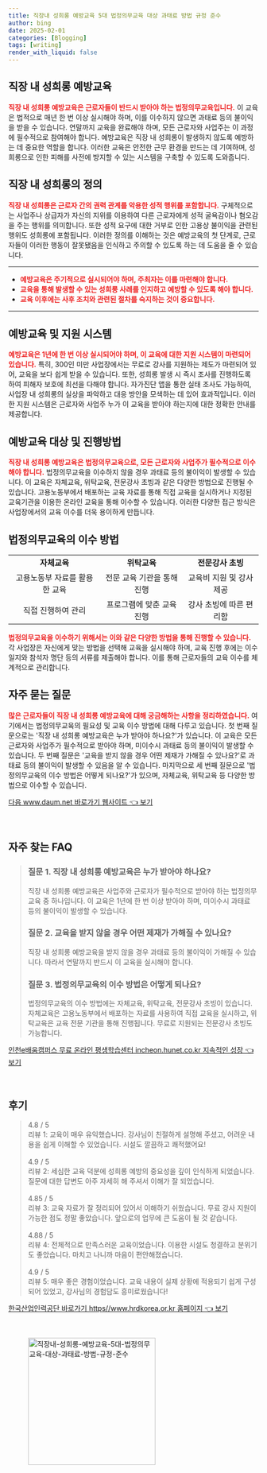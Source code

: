 ```yaml
---
title: 직장내 성희롱 예방교육 5대 법정의무교육 대상 과태료 방법 규정 준수
author: bing
date: 2025-02-01
categories: [Blogging]
tags: [writing]
render_with_liquid: false
---
```



<h2 id='직장_내_성희롱_예방교육'>직장 내 성희롱 예방교육</h2>

<p><b><span style="color: #ee2323;">직장 내 성희롱 예방교육은 근로자들이 반드시 받아야 하는 법정의무교육입니다.</span></b> 이 교육은 법적으로 매년 한 번 이상 실시해야 하며, 이를 이수하지 않으면 과태료 등의 불이익을 받을 수 있습니다. 연말까지 교육을 완료해야 하며, 모든 근로자와 사업주는 이 과정에 필수적으로 참여해야 합니다. 예방교육은 직장 내 성희롱이 발생하지 않도록 예방하는 데 중요한 역할을 합니다. 이러한 교육은 안전한 근무 환경을 만드는 데 기여하며, 성희롱으로 인한 피해를 사전에 방지할 수 있는 시스템을 구축할 수 있도록 도와줍니다.</p>

<h2 id='직장_내_성희롱의_정의'>직장 내 성희롱의 정의</h2>

<p><b><span style="color: #ee2323;">직장 내 성희롱은 근로자 간의 권력 관계를 악용한 성적 행위를 포함합니다.</span></b> 구체적으로는 사업주나 상급자가 자신의 지위를 이용하여 다른 근로자에게 성적 굴욕감이나 혐오감을 주는 행위를 의미합니다. 또한 성적 요구에 대한 거부로 인한 고용상 불이익을 관련된 행위도 성희롱에 포함됩니다. 이러한 정의를 이해하는 것은 예방교육의 첫 단계로, 근로자들이 이러한 행동이 잘못됐음을 인식하고 주의할 수 있도록 하는 데 도움을 줄 수 있습니다.</p>

<hr />

<ul>
    <li><b><span style="color: #ee2323;">예방교육은 주기적으로 실시되어야 하며, 주최자는 이를 마련해야 합니다.</span></b></li>
    <li><b><span style="color: #ee2323;">교육을 통해 발생할 수 있는 성희롱 사례를 인지하고 예방할 수 있도록 해야 합니다.</span></b></li>
    <li><b><span style="color: #ee2323;">교육 이후에는 사후 조치와 관련된 절차를 숙지하는 것이 중요합니다.</span></b></li>
</ul>

<hr />

<h2 id='예방교육_및_지원_시스템'>예방교육 및 지원 시스템</h2>

<p><b><span style="color: #ee2323;">예방교육은 1년에 한 번 이상 실시되어야 하며, 이 교육에 대한 지원 시스템이 마련되어 있습니다.</span></b> 특히, 300인 미만 사업장에서는 무료로 강사를 지원하는 제도가 마련되어 있어, 교육을 보다 쉽게 받을 수 있습니다. 또한, 성희롱 발생 시 즉시 조사를 진행하도록 하여 피해자 보호에 최선을 다해야 합니다. 자가진단 앱을 통한 실태 조사도 가능하여, 사업장 내 성희롱의 실상을 파악하고 대응 방안을 모색하는 데 있어 효과적입니다. 이러한 지원 시스템은 근로자와 사업주 누가 이 교육을 받아야 하는지에 대한 정확한 안내를 제공합니다.</p>

<h2 id='예방교육_대상_및_진행방법'>예방교육 대상 및 진행방법</h2>

<p><b><span style="color: #ee2323;">직장 내 성희롱 예방교육은 법정의무교육으로, 모든 근로자와 사업주가 필수적으로 이수해야 합니다.</span></b> 법정의무교육을 이수하지 않을 경우 과태료 등의 불이익이 발생할 수 있습니다. 이 교육은 자체교육, 위탁교육, 전문강사 초빙과 같은 다양한 방법으로 진행될 수 있습니다. 고용노동부에서 배포하는 교육 자료를 통해 직접 교육을 실시하거나 지정된 교육기관을 이용한 온라인 교육을 통해 이수할 수 있습니다. 이러한 다양한 접근 방식은 사업장에서의 교육 이수를 더욱 용이하게 만듭니다.</p>

<h2 id='법정의무교육의_이수_방법'>법정의무교육의 이수 방법</h2>

<table>
    <tr>
        <td style="text-align: center; height: 17px;"><b>자체교육</b></td>
        <td style="text-align: center; height: 17px;"><b>위탁교육</b></td>
        <td style="text-align: center; height: 17px;"><b>전문강사 초빙</b></td>
    </tr>
    <tr>
        <td style="text-align: center; height: 17px;">고용노동부 자료를 활용한 교육</td>
        <td style="text-align: center; height: 17px;">전문 교육 기관을 통해 진행</td>
        <td style="text-align: center; height: 17px;">교육비 지원 및 강사 제공</td>
    </tr>
    <tr>
        <td style="text-align: center; height: 17px;">직접 진행하여 관리</td>
        <td style="text-align: center; height: 17px;">프로그램에 맞춘 교육 진행</td>
        <td style="text-align: center; height: 17px;">강사 초빙에 따른 편리함</td>
    </tr>
</table>

<p><b><span style="color: #ee2323;">법정의무교육을 이수하기 위해서는 이와 같은 다양한 방법을 통해 진행할 수 있습니다.</span></b> 각 사업장은 자신에게 맞는 방법을 선택해 교육을 실시해야 하며, 교육 진행 후에는 이수 일지와 참석자 명단 등의 서류를 제출해야 합니다. 이를 통해 근로자들의 교육 이수를 체계적으로 관리합니다.</p>

<h2 id='자주_묻는_질문'>자주 묻는 질문</h2>

<p><b><span style="color: #ee2323;">많은 근로자들이 직장 내 성희롱 예방교육에 대해 궁금해하는 사항을 정리하였습니다.</span></b> 여기에서는 법정의무교육의 필요성 및 교육 이수 방법에 대해 다루고 있습니다. 첫 번째 질문으로는 '직장 내 성희롱 예방교육은 누가 받아야 하나요?'가 있습니다. 이 교육은 모든 근로자와 사업주가 필수적으로 받아야 하며, 미이수시 과태료 등의 불이익이 발생할 수 있습니다. 두 번째 질문은 '교육을 받지 않을 경우 어떤 제재가 가해질 수 있나요?'로 과태료 등의 불이익이 발생할 수 있음을 알 수 있습니다. 마지막으로 세 번째 질문으로 '법정의무교육의 이수 방법은 어떻게 되나요?'가 있으며, 자체교육, 위탁교육 등 다양한 방법으로 이수할 수 있습니다.</p>


<p><a class="click-button" title="다음 www.daum.net 바로가기 웹사이트" href="https://adkhouse.github.io/posts/%EB%8B%A4%EC%9D%8C-www.daum.net-%EB%B0%94%EB%A1%9C%EA%B0%80%EA%B8%B0-%EC%9B%B9%EC%82%AC%EC%9D%B4%ED%8A%B8/" rel="dofollow">다음 www.daum.net 바로가기 웹사이트 👈 보기</a></p><br>
<h2 id='자주_찾는_FAQ'>자주 찾는 FAQ</h2>
<div itemscope="" itemtype="https://schema.org/FAQPage"> 
<blockquote> 
<div itemscope="" itemprop="mainEntity" itemtype="https://schema.org/Question"> 
<h3 itemprop="name">질문 1. 직장 내 성희롱 예방교육은 누가 받아야 하나요?</h3> 
<div itemscope="" itemprop="acceptedAnswer" itemtype="https://schema.org/Answer"> 
<span itemprop="text"> 
<p>직장 내 성희롱 예방교육은 사업주와 근로자가 필수적으로 받아야 하는 법정의무교육 중 하나입니다. 이 교육은 1년에 한 번 이상 받아야 하며, 미이수시 과태료 등의 불이익이 발생할 수 있습니다.</p> 
</span> 
</div> 
</div> 
<div itemscope="" itemprop="mainEntity" itemtype="https://schema.org/Question"> 
<h3 itemprop="name">질문 2. 교육을 받지 않을 경우 어떤 제재가 가해질 수 있나요?</h3> 
<div itemscope="" itemprop="acceptedAnswer" itemtype="https://schema.org/Answer"> 
<span itemprop="text"> 
<p>직장 내 성희롱 예방교육을 받지 않을 경우 과태료 등의 불이익이 가해질 수 있습니다. 따라서 연말까지 반드시 이 교육을 실시해야 합니다.</p> 
</span> 
</div> 
</div> 
<div itemscope="" itemprop="mainEntity" itemtype="https://schema.org/Question"> 
<h3 itemprop="name">질문 3. 법정의무교육의 이수 방법은 어떻게 되나요?</h3> 
<div itemscope="" itemprop="acceptedAnswer" itemtype="https://schema.org/Answer"> 
<span itemprop="text"> 
<p>법정의무교육의 이수 방법에는 자체교육, 위탁교육, 전문강사 초빙이 있습니다. 자체교육은 고용노동부에서 배포하는 자료를 사용하여 직접 교육을 실시하고, 위탁교육은 교육 전문 기관을 통해 진행됩니다. 무료로 지원되는 전문강사 초빙도 가능합니다.</p> 
</span> 
</div> 
</div> 
</blockquote> 
</div>
<p><a class="click-button" title="인천e배움캠퍼스 무료 온라인 평생학습센터 incheon.hunet.co.kr 지속적인 성장" href="https://adkhouse.github.io/posts/%EC%9D%B8%EC%B2%9Ce%EB%B0%B0%EC%9B%80%EC%BA%A0%ED%8D%BC%EC%8A%A4-%EB%AC%B4%EB%A3%8C-%EC%98%A8%EB%9D%BC%EC%9D%B8-%ED%8F%89%EC%83%9D%ED%95%99%EC%8A%B5%EC%84%BC%ED%84%B0-incheon.hunet.co.kr-%EC%A7%80%EC%86%8D%EC%A0%81%EC%9D%B8-%EC%84%B1%EC%9E%A5/" rel="dofollow">인천e배움캠퍼스 무료 온라인 평생학습센터 incheon.hunet.co.kr 지속적인 성장 👈 보기</a></p><br>
<h2 id='후기'>후기</h2>
<div itemscope itemtype="https://schema.org/Product">
  <blockquote>
  <div itemprop="review" itemscope itemtype="https://schema.org/Review">
      <div itemprop="reviewRating" itemscope itemtype="https://schema.org/Rating"> <span itemprop="ratingValue">4.8</span> / <span itemprop="bestRating">5</span> </div>
      <span itemprop="reviewBody">리뷰 1: 교육이 매우 유익했습니다. 강사님이 친절하게 설명해 주셨고, 어려운 내용을 쉽게 이해할 수 있었습니다. 시설도 깔끔하고 쾌적했어요!</span>
  </div>
  <br>
  <div itemprop="review" itemscope itemtype="https://schema.org/Review">
      <div itemprop="reviewRating" itemscope itemtype="https://schema.org/Rating"> <span itemprop="ratingValue">4.9</span> / <span itemprop="bestRating">5</span> </div>
      <span itemprop="reviewBody">리뷰 2: 세심한 교육 덕분에 성희롱 예방의 중요성을 깊이 인식하게 되었습니다. 질문에 대한 답변도 아주 자세히 해 주셔서 이해가 잘 되었습니다.</span>
  </div>
  <br>
  <div itemprop="review" itemscope itemtype="https://schema.org/Review">
      <div itemprop="reviewRating" itemscope itemtype="https://schema.org/Rating"> <span itemprop="ratingValue">4.85</span> / <span itemprop="bestRating">5</span> </div>
      <span itemprop="reviewBody">리뷰 3: 교육 자료가 잘 정리되어 있어서 이해하기 쉬웠습니다. 무료 강사 지원이 가능한 점도 정말 좋았습니다. 앞으로의 업무에 큰 도움이 될 것 같습니다.</span>
  </div>
  <br>
  <div itemprop="review" itemscope itemtype="https://schema.org/Review">
      <div itemprop="reviewRating" itemscope itemtype="https://schema.org/Rating"> <span itemprop="ratingValue">4.88</span> / <span itemprop="bestRating">5</span> </div>
      <span itemprop="reviewBody">리뷰 4: 전체적으로 만족스러운 교육이었습니다. 이용한 시설도 청결하고 분위기도 좋았습니다. 마치고 나니까 마음이 편안해졌습니다.</span>
  </div>
  <br>
  <div itemprop="review" itemscope itemtype="https://schema.org/Review">
      <div itemprop="reviewRating" itemscope itemtype="https://schema.org/Rating"> <span itemprop="ratingValue">4.9</span> / <span itemprop="bestRating">5</span> </div>
      <span itemprop="reviewBody">리뷰 5: 매우 좋은 경험이었습니다. 교육 내용이 실제 상황에 적용되기 쉽게 구성되어 있었고, 강사님의 경험담도 흥미로웠습니다!</span>
  </div>
  </blockquote>
</div>
<p><a class="click-button" title="한국산업인력공단 바로가기 https//www.hrdkorea.or.kr 홈페이지" href="https://adkhouse.github.io/posts/%ED%95%9C%EA%B5%AD%EC%82%B0%EC%97%85%EC%9D%B8%EB%A0%A5%EA%B3%B5%EB%8B%A8-%EB%B0%94%EB%A1%9C%EA%B0%80%EA%B8%B0-httpswww.hrdkorea.or.kr-%ED%99%88%ED%8E%98%EC%9D%B4%EC%A7%80/" rel="dofollow">한국산업인력공단 바로가기 https//www.hrdkorea.or.kr 홈페이지 👈 보기</a></p><br>
<figure class="image"><img src="https://adkhouse.github.io/assets/img/thumbnail/직장내-성희롱-예방교육-5대-법정의무교육-대상-과태료-방법-규정-준수.webp" alt="직장내-성희롱-예방교육-5대-법정의무교육-대상-과태료-방법-규정-준수" width="256" height="256"></figure>